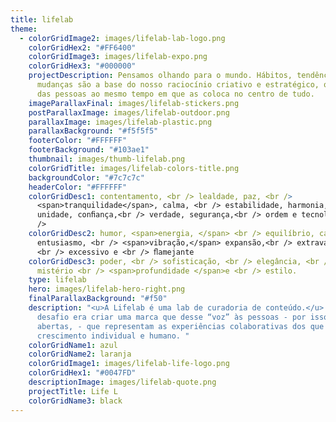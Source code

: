 ```yaml
---
title: lifelab
theme:
  - colorGridImage2: images/lifelab-lab-logo.png
    colorGridHex2: "#FF6400"
    colorGridImage3: images/lifelab-expo.png
    colorGridHex3: "#000000"
    projectDescription: Pensamos olhando para o mundo. Hábitos, tendências e
      mudanças são a base do nosso raciocínio criativo e estratégico, que parte
      das pessoas ao mesmo tempo em que as coloca no centro de tudo.
    imageParallaxFinal: images/lifelab-stickers.png
    postParallaxImage: images/lifelab-outdoor.png
    parallaxImage: images/lifelab-plastic.png
    parallaxBackground: "#f5f5f5"
    footerColor: "#FFFFFF"
    footerBackground: "#103ae1"
    thumbnail: images/thumb-lifelab.png
    colorGridTitle: images/lifelab-colors-title.png
    backgroundColor: "#7c7c7c"
    headerColor: "#FFFFFF"
    colorGridDesc1: contentamento, <br /> lealdade, paz, <br />
      <span>tranquilidade</span>, calma, <br /> estabilidade, harmonia,<br />
      unidade, conﬁança,<br /> verdade, segurança,<br /> ordem e tecnologia. <br
      />
    colorGridDesc2: humor, <span>energia, </span> <br /> equilíbrio, calor, <br />
      entusiasmo, <br /> <span>vibração,</span> expansão,<br /> extravagância,
      <br /> excessivo e <br /> ﬂamejante
    colorGridDesc3: poder, <br /> sofisticação, <br /> elegância, <br /> riqueza,
      mistério <br /> <span>profundidade </span>e <br /> estilo.
    type: lifelab
    hero: images/lifelab-hero-right.png
    finalParallaxBackground: "#f50"
    description: "<u>A Lifelab é uma lab de curadoria de conteúdo.</u> <br/> O
      desafio era criar uma marca que desse “voz” às pessoas - por isso as aspas
      abertas, - que representam as experiências colaborativas dos que buscam
      crescimento individual e humano. "
    colorGridName1: azul
    colorGridName2: laranja
    colorGridImage1: images/lifelab-life-logo.png
    colorGridHex1: "#0047FD"
    descriptionImage: images/lifelab-quote.png
    projectTitle: Life L
    colorGridName3: black
---
```

